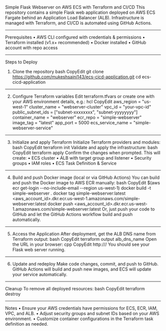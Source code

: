Simple Flask Webserver on AWS ECS with Terraform and CI/CD
This repository contains a simple Flask web application deployed on AWS ECS Fargate behind an Application Load Balancer (ALB). Infrastructure is managed with Terraform, and CI/CD is automated using GitHub Actions.
________________________________________
Prerequisites
•	AWS CLI configured with credentials & permissions
•	Terraform installed (v1.x+ recommended)
•	Docker installed
•	GitHub account with repo access
________________________________________
Steps to Deploy
1. Clone the repository
bash
CopyEdit
git clone https://github.com/mukeshsaini143/ecs-cicd-application.git
cd ecs-cicd-application
________________________________________
2. Configure Terraform variables
Edit terraform.tfvars or create one with your AWS environment details, e.g.:
hcl
CopyEdit
aws_region = "us-west-1"
cluster_name = "webserver-cluster"
vpc_id = "your-vpc-id"
public_subnet_ids = ["subnet-xxxxxxxx", "subnet-yyyyyyyy"]
container_name = "webserver"
ecr_repo = "simple-webserver"
image_tag = "latest"
app_port = 5000
ecs_service_name = "simple-webserver-service"
________________________________________
3. Initialize and apply Terraform
Initialize Terraform providers and modules:
bash
CopyEdit
terraform init
Validate and apply the infrastructure:
bash
CopyEdit
terraform apply
Confirm the changes when prompted.
This will create:
•	ECS cluster
•	ALB with target group and listener
•	Security groups
•	IAM roles
•	ECS Task Definition & Service
________________________________________
4. Build and push Docker image (local or via GitHub Actions)
You can build and push the Docker image to AWS ECR manually:
bash
CopyEdit
$(aws ecr get-login --no-include-email --region us-west-1)
docker build -t simple-webserver .
docker tag simple-webserver:latest <aws_account_id>.dkr.ecr.us-west-1.amazonaws.com/simple-webserver:latest
docker push <aws_account_id>.dkr.ecr.us-west-1.amazonaws.com/simple-webserver:latest
Or, just push your code to GitHub and let the GitHub Actions workflow build and push automatically.
________________________________________
5. Access the Application
After deployment, get the ALB DNS name from Terraform output:
bash
CopyEdit
terraform output alb_dns_name
Open the URL in your browser:
cpp
CopyEdit
http://<alb-dns-name>/
You should see your Flask web server running.
________________________________________
6. Update and redeploy
Make code changes, commit, and push to GitHub. GitHub Actions will build and push new images, and ECS will update your service automatically.
________________________________________
Cleanup
To remove all deployed resources:
bash
CopyEdit
terraform destroy
________________________________________
Notes
•	Ensure your AWS credentials have permissions for ECS, ECR, IAM, VPC, and ALB.
•	Adjust security groups and subnet IDs based on your AWS environment.
•	Customize container configurations in the Terraform task definition as needed.


